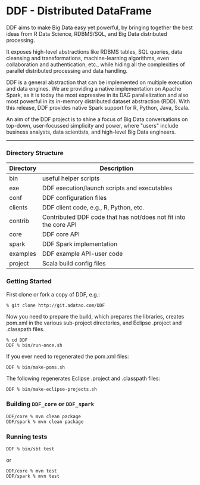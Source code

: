 # DDF - Distributed DataFrame 

DDF aims to make Big Data easy yet powerful, by bringing together
the best ideas from R Data Science, RDBMS/SQL, and Big Data distributed
processing.

It exposes high-level abstractions like RDBMS tables,
SQL queries, data cleansing and transformations, machine-learning
algorithms, even collaboration and authentication, etc., while
hiding all the complexities of parallel distributed processing
and data handling.

DDF is a general abstraction that can be implemented on multiple
execution and data engines. We are providing a native implementation
on Apache Spark, as it is today the most expressive in its DAG
parallelization and also most powerful in its in-memory distributed
dataset abstraction (RDD). With this release, DDF provides native
Spark support for R, Python, Java, Scala.

An aim of the DDF project is to shine a focus of Big Data conversations
on top-down, user-focussed simplicity and power, where "users" include
business analysts, data scientists, and high-level Big Data engineers.

---

### Directory Structure

| Directory | Description |
|-----------|-------------|
| bin | useful helper scripts |
| exe | DDF execution/launch scripts and executables |
| conf | DDF configuration files |
| clients | DDF client code, e.g., R, Python, etc. |
| contrib | Contributed DDF code that has not/does not fit into the core API |
| core | DDF core API |
| spark | DDF Spark implementation |
| examples | DDF example API-user code |
| project | Scala build config files |

### Getting Started

First clone or fork a copy of DDF, e.g.:

    % git clone http://git.adatao.com/DDF 

Now you need to prepare the build, which prepares the libraries,
creates pom.xml in the various sub-project directories, and Eclipse
.project and .classpath files.

    % cd DDF
    DDF % bin/run-once.sh

If you ever need to regenerated the pom.xml files:

    DDF % bin/make-poms.sh

The following regenerates Eclipse .project and .classpath files:
		
    DDF % bin/make-eclipse-projects.sh

### Building `DDF_core` or `DDF_spark`
		
    DDF/core % mvn clean package
    DDF/spark % mvn clean package

### Running tests
		
    DDF % bin/sbt test

or

    DDF/core % mvn test
    DDF/spark % mvn test
